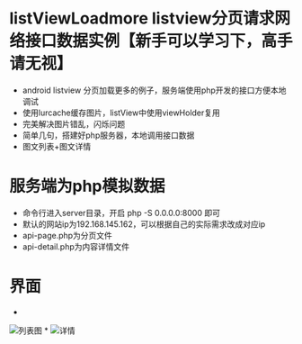 ﻿# listViewLoadmore  listview分页请求网络接口数据实例【新手可以学习下，高手请无视】
* android listview 分页加载更多的例子，服务端使用php开发的接口方便本地调试
* 使用lurcache缓存图片，listView中使用viewHolder复用
* 完美解决图片错乱，闪烁问题
* 简单几句，搭建好php服务器，本地调用接口数据
* 图文列表+图文详情

# 服务端为php模拟数据
* 命令行进入server目录，开启 php  -S 0.0.0.0:8000 即可
* 默认的网站ip为192.168.145.162，可以根据自己的实际需求改成对应ip
* api-page.php为分页文件
* api-detail.php为内容详情文件

# 界面

* 
![列表图](http://img.my.csdn.net/uploads/201607/13/1468404520_3788.jpg)
* 
![详情](http://img.my.csdn.net/uploads/201607/13/1468404506_4411.jpg)